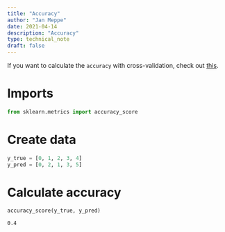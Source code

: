 ```yaml
---
title: "Accuracy"
author: "Jan Meppe"
date: 2021-04-14
description: "Accuracy"
type: technical_note
draft: false
---
```

If you want to calculate the `accuracy` with cross-validation, check out [this](https://chrisalbon.com/machine_learning/model_evaluation/accuracy/). 

# Imports


```python
from sklearn.metrics import accuracy_score
```

# Create data


```python
y_true = [0, 1, 2, 3, 4]
y_pred = [0, 2, 1, 3, 5]
```

# Calculate accuracy


```python
accuracy_score(y_true, y_pred)
```




    0.4


